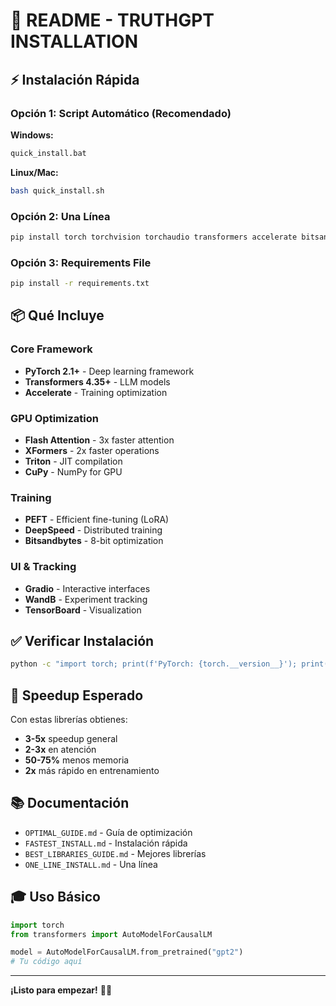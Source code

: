 # 🚀 README - TRUTHGPT INSTALLATION

## ⚡ Instalación Rápida

### Opción 1: Script Automático (Recomendado)

**Windows:**
```bash
quick_install.bat
```

**Linux/Mac:**
```bash
bash quick_install.sh
```

### Opción 2: Una Línea
```bash
pip install torch torchvision torchaudio transformers accelerate bitsandbytes xformers triton gradio wandb tqdm
```

### Opción 3: Requirements File
```bash
pip install -r requirements.txt
```

## 📦 Qué Incluye

### Core Framework
- **PyTorch 2.1+** - Deep learning framework
- **Transformers 4.35+** - LLM models
- **Accelerate** - Training optimization

### GPU Optimization
- **Flash Attention** - 3x faster attention
- **XFormers** - 2x faster operations
- **Triton** - JIT compilation
- **CuPy** - NumPy for GPU

### Training
- **PEFT** - Efficient fine-tuning (LoRA)
- **DeepSpeed** - Distributed training
- **Bitsandbytes** - 8-bit optimization

### UI & Tracking
- **Gradio** - Interactive interfaces
- **WandB** - Experiment tracking
- **TensorBoard** - Visualization

## ✅ Verificar Instalación

```bash
python -c "import torch; print(f'PyTorch: {torch.__version__}'); print(f'CUDA: {torch.cuda.is_available()}')"
```

## 🎯 Speedup Esperado

Con estas librerías obtienes:
- **3-5x** speedup general
- **2-3x** en atención
- **50-75%** menos memoria
- **2x** más rápido en entrenamiento

## 📚 Documentación

- `OPTIMAL_GUIDE.md` - Guía de optimización
- `FASTEST_INSTALL.md` - Instalación rápida
- `BEST_LIBRARIES_GUIDE.md` - Mejores librerías
- `ONE_LINE_INSTALL.md` - Una línea

## 🎓 Uso Básico

```python
import torch
from transformers import AutoModelForCausalLM

model = AutoModelForCausalLM.from_pretrained("gpt2")
# Tu código aquí
```

---

**¡Listo para empezar!** 🚀✨

